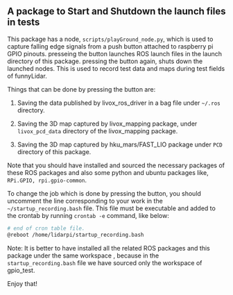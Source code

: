 ## A package to Start and Shutdown the launch files in tests

This package has a node, `scripts/playGround_node.py`, which is used to capture falling edge
signals from a push button attached to raspberry pi GPIO pinouts. presseing the button launches
ROS launch files in the launch directory of this package. pressing the button again, shuts down
the launched nodes. This is used to record test data and maps during test fields of funnyLidar.

Things that can be done by pressing the button are:

1. Saving the data published by livox_ros_driver in a bag file under `~/.ros` directory.

2. Saving the 3D map captured by livox_mapping package, under `livox_pcd_data` directory of the
   livox_mapping package.

3. Saving the 3D map captured by hku_mars/FAST_LIO package under `PCD` directory of this package.

Note that you should have installed and sourced the necessary packages of these ROS packages and also
some python and ubuntu packages like, `RPi.GPIO, rpi.gpio-common`.

To change the job which is done by pressing the button, you should uncomment the line corresponding to
your work in the `~/startup_recording.bash` file. This file must be executable and added to the crontab
by running `crontab -e` command, like below:

```bash
# end of cron table file.
@reboot /home/lidarpi/startup_recording.bash
```

Note: It is better to have installed all the related ROS packages and this package under the same workspace
, because in the `startup_recording.bash` file we have sourced only the workspace of gpio_test.

Enjoy that!
